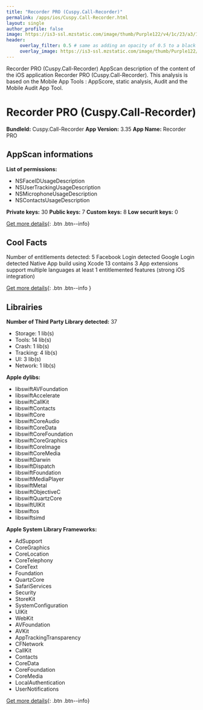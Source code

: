 ```yaml
---
title: "Recorder PRO (Cuspy.Call-Recorder)"
permalink: /apps/ios/Cuspy.Call-Recorder.html
layout: single
author_profile: false
image: https://is3-ssl.mzstatic.com/image/thumb/Purple122/v4/1c/23/a3/1c23a3cf-cb6b-e670-f608-bfe01f77aa3d/AppIcon-0-0-1x_U007emarketing-0-0-0-5-0-0-sRGB-0-0-0-GLES2_U002c0-512MB-85-220-0-0.png/512x512bb.jpg
header: 
     overlay_filter: 0.5 # same as adding an opacity of 0.5 to a black background
     overlay_image: https://is3-ssl.mzstatic.com/image/thumb/Purple122/v4/1c/23/a3/1c23a3cf-cb6b-e670-f608-bfe01f77aa3d/AppIcon-0-0-1x_U007emarketing-0-0-0-5-0-0-sRGB-0-0-0-GLES2_U002c0-512MB-85-220-0-0.png/512x512bb.jpg
---
```

Recorder PRO (Cuspy.Call-Recorder) AppScan description of the content of the iOS application Recorder PRO (Cuspy.Call-Recorder). This analysis is based on the Mobile App Tools : AppScore, static analysis, Audit and the Mobile Audit App Tool.

# Recorder PRO (Cuspy.Call-Recorder)

**BundleId:** Cuspy.Call-Recorder
**App Version:** 3.35
**App Name:** Recorder PRO


## AppScan informations 

**List of permissions:** 
- NSFaceIDUsageDescription
- NSUserTrackingUsageDescription
- NSMicrophoneUsageDescription
- NSContactsUsageDescription
  
  
**Private keys:** 30
**Public keys:** 7
**Custom keys:** 8
**Low securit keys:** 0
  
[Get more details](/pricing.html){: .btn .btn--info}

## Cool Facts

Number of entitlements detected: 5
Facebook Login detected
Google Login detected
Native App
build using Xcode 13
contains 3 App extensions
support multiple languages
at least 1 entitlemented features (strong iOS integration)
  
[Get more details](/pricing.html){: .btn .btn--info }

## Librairies 
**Number of Third Party Library detected:** 37
- Storage: 1 lib(s)
- Tools: 14 lib(s)
- Crash: 1 lib(s)
- Tracking: 4 lib(s)
- UI: 3 lib(s)
- Network: 1 lib(s)


**Apple dylibs:**
- libswiftAVFoundation
- libswiftAccelerate
- libswiftCallKit
- libswiftContacts
- libswiftCore
- libswiftCoreAudio
- libswiftCoreData
- libswiftCoreFoundation
- libswiftCoreGraphics
- libswiftCoreImage
- libswiftCoreMedia
- libswiftDarwin
- libswiftDispatch
- libswiftFoundation
- libswiftMediaPlayer
- libswiftMetal
- libswiftObjectiveC
- libswiftQuartzCore
- libswiftUIKit
- libswiftos
- libswiftsimd


**Apple System Library Frameworks:**
- AdSupport
- CoreGraphics
- CoreLocation
- CoreTelephony
- CoreText
- Foundation
- QuartzCore
- SafariServices
- Security
- StoreKit
- SystemConfiguration
- UIKit
- WebKit
- AVFoundation
- AVKit
- AppTrackingTransparency
- CFNetwork
- CallKit
- Contacts
- CoreData
- CoreFoundation
- CoreMedia
- LocalAuthentication
- UserNotifications


  
[Get more details](/pricing.html){: .btn .btn--info}

